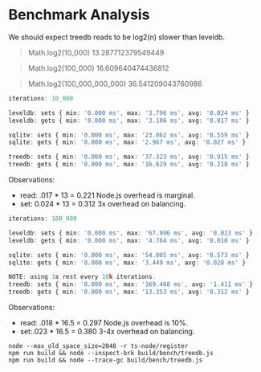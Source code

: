 # Benchmark Analysis


We should expect treedb reads to be log2(n) slower than leveldb.

> Math.log2(10_000)
13.287712379549449

> Math.log2(100_000)
16.609640474436812

> Math.log2(100_000_000_000)
36.541209043760986


```ts
iterations: 10_000

leveldb: sets { min: '0.000 ms', max: '3.796 ms', avg: '0.024 ms' }
leveldb: gets { min: '0.000 ms', max: '3.106 ms', avg: '0.017 ms' }

sqlite: sets { min: '0.000 ms', max: '23.062 ms', avg: '0.559 ms' }
sqlite: gets { min: '0.000 ms', max: '2.967 ms', avg: '0.027 ms' }

treedb: sets { min: '0.000 ms', max: '37.323 ms', avg: '0.915 ms' }
treedb: gets { min: '0.000 ms', max: '16.629 ms', avg: '0.218 ms' }
```

Observations:
- read: .017 * 13 = 0.221
	Node.js overhead is marginal.
- set: 0.024 * 13 = 0.312
	3x overhead on balancing.

```ts
iterations: 100_000

leveldb: sets { min: '0.000 ms', max: '67.996 ms', avg: '0.023 ms' }
leveldb: gets { min: '0.000 ms', max: '4.764 ms', avg: '0.018 ms' }

sqlite: sets { min: '0.000 ms', max: '54.005 ms', avg: '0.573 ms' }
sqlite: gets { min: '0.000 ms', max: '3.449 ms', avg: '0.028 ms' }

NOTE: using 1s rest every 10k iterations.
treedb: sets { min: '0.000 ms', max: '169.468 ms', avg: '1.411 ms' }
treedb: gets { min: '0.000 ms', max: '13.353 ms', avg: '0.312 ms' }
```

Observations:
- read: .018 * 16.5 = 0.297
	Node.js overhead is 10%.
- set:.023 * 16.5 = 0.380
	3-4x overhead on balancing.

```
node --max_old_space_size=2048 -r ts-node/register
npm run build && node --inspect-brk build/bench/treedb.js
npm run build && node --trace-gc build/bench/treedb.js
```
